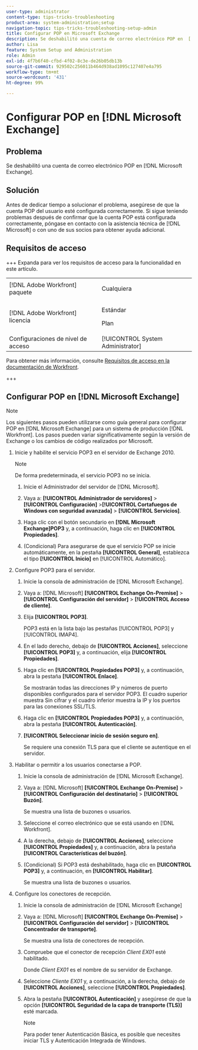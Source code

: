 ```yaml
---
user-type: administrator
content-type: tips-tricks-troubleshooting
product-area: system-administration;setup
navigation-topic: tips-tricks-troubleshooting-setup-admin
title: Configurar POP en Microsoft Exchange
description: Se deshabilitó una cuenta de correo electrónico POP en  [!DNL Microsoft Exchange] .
author: Lisa
feature: System Setup and Administration
role: Admin
exl-id: 4f7b6f40-cfbd-4f02-8c3e-de26b05db13b
source-git-commit: 929502c256011b464d938ad1095c127407e4a795
workflow-type: tm+mt
source-wordcount: '431'
ht-degree: 99%

---
```


# Configurar POP en [!DNL Microsoft Exchange]

## Problema

Se deshabilitó una cuenta de correo electrónico POP en [!DNL Microsoft Exchange].

## Solución

Antes de dedicar tiempo a solucionar el problema, asegúrese de que la cuenta POP del usuario esté configurada correctamente. Si sigue teniendo problemas después de confirmar que la cuenta POP está configurada correctamente, póngase en contacto con la asistencia técnica de [!DNL Microsoft] o con uno de sus socios para obtener ayuda adicional.

## Requisitos de acceso

+++ Expanda para ver los requisitos de acceso para la funcionalidad en este artículo.

<table style="table-layout:auto"> 
 <col> 
 <col> 
 <tbody> 
  <tr> 
   <td>[!DNL Adobe Workfront] paquete</td> 
   <td><p>Cualquiera</p></td> 
  </tr> 
  <tr> 
   <td>[!DNL Adobe Workfront] licencia</td> 
   <td><p>Estándar</p>
       <p>Plan</p></td>
  </tr> 
  <tr> 
   <td>Configuraciones de nivel de acceso</td> 
   <td>[!UICONTROL System Administrator]</td> 
  </tr> 
 </tbody> 
</table>

Para obtener más información, consulte [Requisitos de acceso en la documentación de Workfront](/help/quicksilver/administration-and-setup/add-users/access-levels-and-object-permissions/access-level-requirements-in-documentation.md).

+++

## Configurar POP en [!DNL Microsoft Exchange]

>[!NOTE]
>
>Los siguientes pasos pueden utilizarse como guía general para configurar POP en [!DNL Microsoft Exchange] para un sistema de producción [!DNL Workfront]. Los pasos pueden variar significativamente según la versión de Exchange o los cambios de código realizados por Microsoft.

1. Inicie y habilite el servicio POP3 en el servidor de Exchange 2010.

   >[!NOTE]
   >
   >De forma predeterminada, el servicio POP3 no se inicia.

   1. Inicie el Administrador del servidor de [!DNL Microsoft].
   1. Vaya a: **[!UICONTROL Administrador de servidores]** > **[!UICONTROL Configuración]** >**[!UICONTROL Cortafuegos de Windows con seguridad avanzada]** > **[!UICONTROL Servicios]**.

   1. Haga clic con el botón secundario en **[!DNL Microsoft Exchange]POP3** y, a continuación, haga clic en **[!UICONTROL Propiedades]**.

   1. (Condicional) Para asegurarse de que el servicio POP se inicie automáticamente, en la pestaña **[!UICONTROL General]**, establezca el tipo **[!UICONTROL Inicio]** en [!UICONTROL Automático].

1. Configure POP3 para el servidor.

   1. Inicie la consola de administración de [!DNL Microsoft Exchange].
   1. Vaya a: [!DNL Microsoft] **[!UICONTROL Exchange On-Premise]** > **[!UICONTROL Configuración del servidor]** > **[!UICONTROL Acceso de cliente]**.

   1. Elija **[!UICONTROL POP3]**.

      POP3 está en la lista bajo las pestañas [!UICONTROL POP3] y [!UICONTROL IMAP4].

   1. En el lado derecho, debajo de **[!UICONTROL Acciones]**, seleccione **[!UICONTROL POP3]** y, a continuación, elija **[!UICONTROL Propiedades]**.

   1. Haga clic en **[!UICONTROL Propiedades POP3]** y, a continuación, abra la pestaña **[!UICONTROL Enlace]**.

      Se mostrarán todas las direcciones IP y números de puerto disponibles configurados para el servidor POP3. El cuadro superior muestra Sin cifrar y el cuadro inferior muestra la IP y los puertos para las conexiones SSL/TLS.

   1. Haga clic en **[!UICONTROL Propiedades POP3]** y, a continuación, abra la pestaña **[!UICONTROL Autenticación]**.

   1. **[!UICONTROL Seleccionar inicio de sesión seguro en]**.

      Se requiere una conexión TLS para que el cliente se autentique en el servidor.

1. Habilitar o permitir a los usuarios conectarse a POP.

   1. Inicie la consola de administración de [!DNL Microsoft Exchange].
   1. Vaya a: [!DNL Microsoft] **[!UICONTROL Exchange On-Premise]** > **[!UICONTROL Configuración del destinatario]** > **[!UICONTROL Buzón]**.

      Se muestra una lista de buzones o usuarios.

   1. Seleccione el correo electrónico que se está usando en [!DNL Workfront].
   1. A la derecha, debajo de **[!UICONTROL Acciones]**, seleccione **[!UICONTROL Propiedades]** y, a continuación, abra la pestaña **[!UICONTROL Características del buzón]**.

   1. (Condicional) Si POP3 está deshabilitado, haga clic en **[!UICONTROL POP3]** y, a continuación, en **[!UICONTROL Habilitar]**.

      Se muestra una lista de buzones o usuarios.

1. Configure los conectores de recepción.

   1. Inicie la consola de administración de [!DNL Microsoft Exchange] 
   1. Vaya a: [!DNL Microsoft] **[!UICONTROL Exchange On-Premise]** > **[!UICONTROL Configuración del servidor]** > **[!UICONTROL Concentrador de transporte]**.

      Se muestra una lista de conectores de recepción.

   1. Compruebe que el conector de recepción *Client* *EX01* esté habilitado.

      Donde *Client* *EX01* es el nombre de su servidor de Exchange.

   1. Seleccione *Cliente EX01* y, a continuación, a la derecha, debajo de **[!UICONTROL Acciones]**, seleccione **[!UICONTROL Propiedades]**.

   1. Abra la pestaña **[!UICONTROL Autenticación]** y asegúrese de que la opción **[!UICONTROL Seguridad de la capa de transporte (TLS)]** esté marcada.

      >[!NOTE]
      >
      >Para poder tener Autenticación Básica, es posible que necesites iniciar TLS y Autenticación Integrada de Windows.

